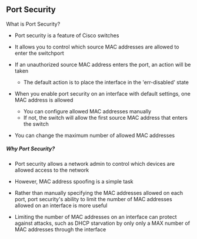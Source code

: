 ## Port Security

What is Port Security?

- Port security is a feature of Cisco switches
- It allows you to control which source MAC addresses are allowed to enter the switchport
- If an unauthorized source MAC address enters the port, an action will be taken
	- The default action is to place the interface in the 'err-disabled' state
	
- When you enable port security on an interface with default settings, one MAC address is allowed
	* You can configure allowed MAC addresses manually
	* If not, the switch will allow the first source MAC address that enters the switch 

- You can change the maximum number of allowed MAC addresses

##### Why Port Security?

* Port security allows a network admin to control which devices are allowed access to the network
* However, MAC address spoofing is a simple task
* Rather than manually specifying the MAC addresses allowed on each port, port security's ability to limit the number of MAC addresses allowed on an interface is more useful 

* Limiting the number of MAC addresses on an interface can protect against attacks, such as DHCP starvation by only only a MAX number of MAC addresses through the interface
